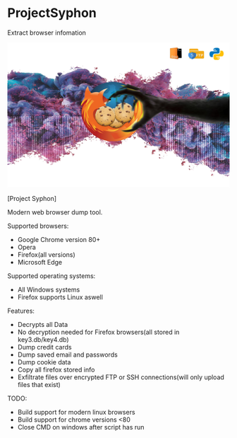 # ProjectSyphon
Extract browser infomation

<img src="https://raw.githubusercontent.com/darkseid-security/ProjectSyphon/main/img/theft.jpg">

[Project Syphon]

Modern web browser dump tool.

Supported browsers:
- Google Chrome version 80+
- Opera
- Firefox(all versions)
- Microsoft Edge

Supported operating systems:
- All Windows systems
- Firefox supports Linux aswell 

Features:
- Decrypts all Data
- No decryption needed for Firefox browsers(all stored in key3.db/key4.db)
- Dump credit cards
- Dump saved email and passwords
- Dump cookie data
- Copy all firefox stored info
- Exfiltrate files over encrypted FTP or SSH connections(will only upload files that exist)

TODO:
- Build support for modern linux browsers
- Build support for chrome versions <80
- Close CMD on windows after script has run
